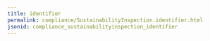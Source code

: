 ```yaml
---
title: identifier
permalink: compliance/SustainabilityInspection.identifier.html
jsonid: compliance_sustainabilityinspection_identifier
---
```

